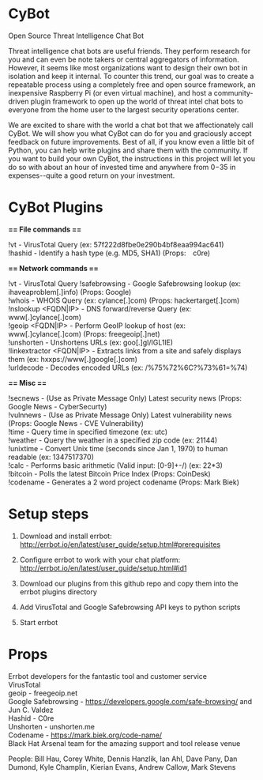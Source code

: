 # CyBot
Open Source Threat Intelligence Chat Bot

Threat intelligence chat bots are useful friends. They perform research for you and can even be note takers or central aggregators of information. However, it seems like most organizations want to design their own bot in isolation and keep it internal. To counter this trend, our goal was to create a repeatable process using a completely free and open source framework, an inexpensive Raspberry Pi (or even virtual machine), and host a community-driven plugin framework to open up the world of threat intel chat bots to everyone from the home user to the largest security operations center.

We are excited to share with the world a chat bot that we affectionately call CyBot. We will show you what CyBot can do for you and graciously accept feedback on future improvements. Best of all, if you know even a little bit of Python, you can help write plugins and share them with the community. If you want to build your own CyBot, the instructions in this project will let you do so with about an hour of invested time and anywhere from $0-$35 in expenses--quite a good return on your investment.


# CyBot Plugins

 **== File commands ==**

 !vt <hash> - VirusTotal Query (ex: 57f222d8fbe0e290b4bf8eaa994ac641)  
 !hashid <hash> - Identify a hash type (e.g. MD5, SHA1) (Props:  c0re)  

 **== Network commands ==**

 !vt <URL> - VirusTotal Query
 !safebrowsing <URL> - Google Safebrowsing lookup (ex:  ihaveaproblem[.]info) (Props: Google)  
 !whois <domain> - WHOIS Query (ex: cylance[.]com) (Props:  hackertarget[.]com)  
 !nslookup <FQDN|IP> - DNS forward/reverse Query (ex: www[.]cylance[.]com)  
 !geoip <FQDN|IP> - Perform GeoIP lookup of host (ex: www[.]cylance[.]com) (Props: freegeoip[.]net)  
 !unshorten <shortened URL> - Unshortens URLs (ex: goo[.]gl/IGL1lE)  
 !linkextractor <FQDN|IP> - Extracts links from a site and safely displays them (ex: hxxps://www[.]google[.]com)  
 !urldecode <url> - Decodes encoded URLs (ex: /%75%72%6C?%73%61=%74)  

 **== Misc ==**

 !secnews - (Use as Private Message Only) Latest security news (Props: Google News - CyberSecurty)  
 !vulnnews - (Use as Private Message Only) Latest vulnerability news (Props:  Google News - CVE Vulnerability)  
 !time <timezone> - Query time in specified timezone (ex: utc)  
 !weather <zipcode> - Query the weather in a specified zip code (ex: 21144)  
 !unixtime <epoch> - Convert Unix time (seconds since Jan 1, 1970) to human readable (ex: 1347517370)  
 !calc <arithmetic input> - Performs basic arithmetic (Valid input: [0-9]+-/)  (ex: 22*3)  
 !bitcoin - Polls the latest Bitcoin Price Index (Props: CoinDesk)  
 !codename - Generates a 2 word project codename (Props: Mark Biek)  


# Setup steps
1)  Download and install errbot:  http://errbot.io/en/latest/user_guide/setup.html#prerequisites

2)  Configure errbot to work with your chat platform:  http://errbot.io/en/latest/user_guide/setup.html#id1

3)  Download our plugins from this github repo and copy them into the errbot plugins directory

4)  Add VirusTotal and Google Safebrowsing API keys to python scripts

5)  Start errbot


# Props
Errbot developers for the fantastic tool and customer service  
VirusTotal  
geoip - freegeoip.net  
Google Safebrowsing - https://developers.google.com/safe-browsing/ and Jun C. Valdez  
Hashid - C0re  
Unshorten - unshorten.me  
Codename - https://mark.biek.org/code-name/  
Black Hat Arsenal team for the amazing support and tool release venue

People:  Bill Hau, Corey White, Dennis Hanzlik, Ian Ahl, Dave Pany, Dan Dumond, Kyle Champlin, Kierian Evans, Andrew Callow, Mark Stevens
